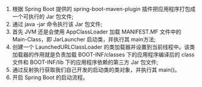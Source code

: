1. 根据 Spring Boot 提供的 spring-boot-maven-plugin 插件把应用程序打包成一个可执行的 Jar 包文件;
2. 通过 java -jar 命令执行该 Jar 包文件;
3. 首先 JVM 还是会使用 AppClassLoader 加载 MANIFEST.MF 文件中的 Main-Class，即 JarLauncher 启动类，并执行其 main方法;
4. 创建一个 LaunchedURLClassLoader 的类加载器并设置到当前线程中。该类加载器的作用就是负责加载 BOOT-INF/classes 下的应用程序编译后的 class 文件和 BOOT-INF/lib 下的应用程序依赖的第三方 Jar 包文件;
5. 通过反射执行获取我们自己开发的启动类的类对象，并执行其 main()。
6. 开启 Spring Boot 的启动流程。